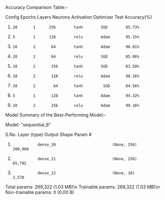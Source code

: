 Accuracy Comparison Table:-


Config  Epochs  Layers  Neurons  Activation  Optimizer  Test Accuracy(%)
1)     20       1      256        tanh        SGD        85.73%
2)     5        1      128        relu        Adam       95.15%
3)     10       2       64        tanh        Adam       96.81%
4)     20       1       64        relu        SGD        85.06%
5)     10       2       256       tanh        SGD        83.50%
6)     10       2       128       relu        Adam       98.16%
7)     20       2        64       tanh         SGD       84.56%
8)     5        1       128       tanh        Adam       94.32%
9)     10       2       256       relu        Adam       99.16%



Model Summary of the Best-Performing Model:-

Model: "sequential_8"

S.No.            Layer (type)                      Output Shape                   Param # 

  1)                dense_20                         (None, 256)                   200,960
  2)                dense_21                         (None, 256)                   65,792
  3)                dense_22                         (None, 10)                    2,570

Total params: 269,322 (1.03 MB)\n
Trainable params: 269,322 (1.03 MB)\n
Non-trainable params: 0 (0.00 B)

